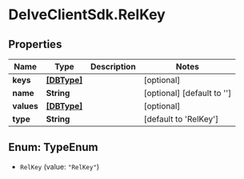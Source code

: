 # DelveClientSdk.RelKey

## Properties

Name | Type | Description | Notes
------------ | ------------- | ------------- | -------------
**keys** | [**[DBType]**](DBType.md) |  | [optional] 
**name** | **String** |  | [optional] [default to &#39;&#39;]
**values** | [**[DBType]**](DBType.md) |  | [optional] 
**type** | **String** |  | [default to &#39;RelKey&#39;]



## Enum: TypeEnum


* `RelKey` (value: `"RelKey"`)




